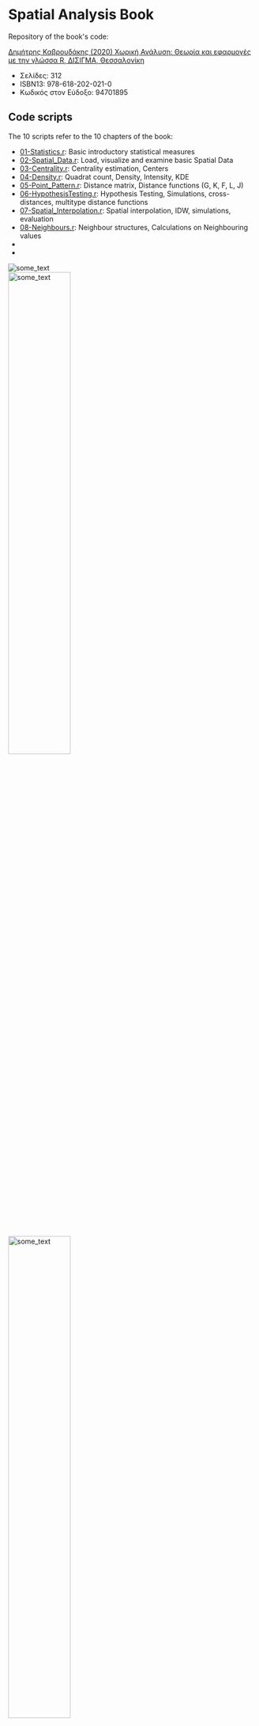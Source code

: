 # Spatial Analysis Book

Repository of the book's code: 

[Δημήτρης Καβρουδάκης (2020) Χωρική Ανάλυση: Θεωρία και εφαρμογές με την γλώσσα R, ΔΙΣΙΓΜΑ, Θεσσαλονίκη](https://www.disigma.gr/xorikh-analysh.html)

* Σελίδες: 312
* ISBN13: 978-618-202-021-0
* Κωδικός στον Εύδοξο: 94701895 


## Code scripts

The 10 scripts refer to the 10 chapters of the book:

* [01-Statistics.r](https://github.com/dimitrisk/SpatialAnalysisBook/blob/master/01-Statistics.r): Basic introductory statistical measures
* [02-Spatial_Data.r](https://github.com/dimitrisk/SpatialAnalysisBook/blob/master/02-Spatial_Data.r): Load, visualize and examine basic Spatial Data
* [03-Centrality.r](https://github.com/dimitrisk/SpatialAnalysisBook/blob/master/03-Centrality.r): Centrality estimation, Centers
* [04-Density.r](https://github.com/dimitrisk/SpatialAnalysisBook/blob/master/04-Density.r): Quadrat count, Density, Intensity, KDE
* [05-Point_Pattern.r](https://github.com/dimitrisk/SpatialAnalysisBook/blob/master/05-Point_Pattern.r): Distance matrix, Distance functions (G, K, F, L, J)
* [06-HypothesisTesting.r](https://github.com/dimitrisk/SpatialAnalysisBook/blob/master/06-HypothesisTesting.r): Hypothesis Testing, Simulations, cross-distances, multitype distance functions
* [07-Spatial_Interpolation.r](https://github.com/dimitrisk/SpatialAnalysisBook/blob/master/07-Spatial_Interpolation.r): Spatial interpolation, IDW, simulations, evaluation
* [08-Neighbours.r](https://github.com/dimitrisk/SpatialAnalysisBook/blob/master/08-Neighbours.r): Neighbour structures, Calculations on Neighbouring values
* []()
* []()




<img src="https://www.disigma.gr/media/catalog/product/cache/1/image/9df78eab33525d08d6e5fb8d27136e95/c/h/chorikh-analysh.jpg" alt="some_text">
<div class="imgContainer">
 
<img src="https://www.disigma.gr/media/catalog/product/cache/1/image/9df78eab33525d08d6e5fb8d27136e95/c/o/cover_chorikh-analysh.jpg" width="50%" alt="some_text">

<img src="https://www.disigma.gr/media/catalog/product/cache/1/image/9df78eab33525d08d6e5fb8d27136e95/b/a/backcover_chorikh-analysh.jpg" width="50%" alt="some_text">

<div/>

